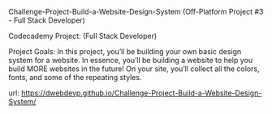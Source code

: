 Challenge-Project-Build-a-Website-Design-System (Off-Platform Project #3 - Full Stack Developer)

Codecademy Project: (Full Stack Developer)

Project Goals: In this project, you’ll be building your own basic design system for a website. In essence, you’ll be building a website to help you build MORE websites in the future! On your site, you’ll collect all the colors, fonts, and some of the repeating styles.

url: https://dwebdevp.github.io/Challenge-Project-Build-a-Website-Design-System/
